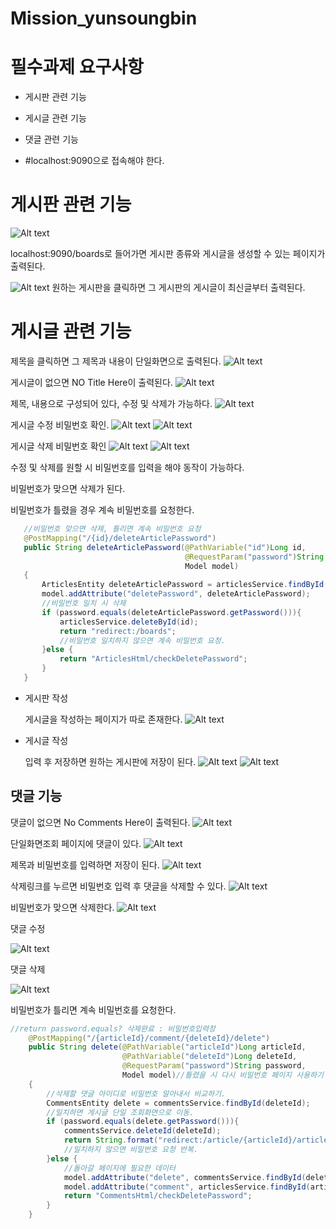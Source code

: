 # Mission_yunsoungbin
# 필수과제 요구사항
- 게시판 관련 기능
- 게시글 관련 기능
- 댓글 관련 기능

- #localhost:9090으로 접속해야 한다.

# 게시판 관련 기능
 ![Alt text](image.png)

localhost:9090/boards로 들어가면 게시판 종류와 게시글을 생성할 수 있는 페이지가 출력된다.

 ![Alt text](image-1.png)
 원하는 게시판을 클릭하면 그 게시판의 게시글이 최신글부터 출력된다.


 # 게시글 관련 기능

 제목을 클릭하면 그 제목과 내용이 단일화면으로 출력된다.
![Alt text](image-2.png)
 
게시글이 없으면 NO Title Here이 출력된다.
![Alt text](image-15.png)

 제목, 내용으로 구성되어 있다, 수정 및 삭제가 가능하다.
![Alt text](image-3.png)

게시글 수정 비밀번호 확인.
 ![Alt text](image-4.png)
 ![Alt text](%EA%B2%8C%EC%8B%9C%ED%8C%90%EC%88%98%EC%A0%95.gif)

 게시글 삭제 비밀번호 확인
 ![Alt text](image-5.png)
 ![Alt text](<게시판 삭제 영상.gif>)

 수정 및 삭제를 원할 시 비밀번호를 입력을 해야 동작이 가능하다.

 비밀번호가 맞으면 삭제가 된다.

 비밀번호가 틀렸을 경우 계속 비밀번호를 요청한다.

 ```java
    //비밀번호 맞으면 삭제, 틀리면 계속 비밀번호 요청
    @PostMapping("/{id}/deleteArticlePassword")
    public String deleteArticlePassword(@PathVariable("id")Long id,
                                        @RequestParam("password")String password,
                                        Model model)
    {
        ArticlesEntity deleteArticlePassword = articlesService.findById(id);
        model.addAttribute("deletePassword", deleteArticlePassword);
        //비밀번호 일치 시 삭제
        if (password.equals(deleteArticlePassword.getPassword())){
            articlesService.deleteById(id);
            return "redirect:/boards";
            //비밀번호 일치하지 않으면 계속 비밀번호 요청.
        }else {
            return "ArticlesHtml/checkDeletePassword";
        }
    }
 ```




- 게시판 작성
    
    게시글을 작성하는 페이지가 따로 존재한다.
    ![Alt text](image-7.png)

- 게시글 작성

     입력 후 저장하면 원하는 게시판에 저장이 된다.
    ![Alt text](image-13.png)
    ![Alt text](image-14.png)



## 댓글 기능
댓글이 없으면 No Comments Here이 출력된다.
![Alt text](image-16.png)

단일화면조회 페이지에 댓글이 있다.
![Alt text](image-9.png)

제목과 비밀번호를 입력하면 저장이 된다.
![Alt text](image-10.png)

삭제링크를 누르면 비밀번호 입력 후 댓글을 삭제할 수 있다.
![Alt text](image-11.png)
 
비밀번호가 맞으면 삭제한다.
![Alt text](image-12.png)

댓글 수정

![Alt text](%EB%8C%93%EA%B8%80%EC%9E%91%EC%84%B1.gif)

댓글 삭제

![Alt text](%EB%8C%93%EA%B8%80%EC%82%AD%EC%A0%9C.gif)

비밀번호가 틀리면 계속 비밀번호를 요청한다.

```java
//return password.equals? 삭제완료 : 비밀번호입력창
    @PostMapping("/{articleId}/comment/{deleteId}/delete")
    public String delete(@PathVariable("articleId")Long articleId,
                         @PathVariable("deleteId")Long deleteId,
                         @RequestParam("password")String password,
                         Model model)//틀렸을 시 다시 비밀번호 페이지 사용하기 위함.
    {
        //삭제할 댓글 아이디로 비밀번호 알아내서 비교하기.
        CommentsEntity delete = commentsService.findById(deleteId);
        //일치하면 게시글 단일 조회화면으로 이동.
        if (password.equals(delete.getPassword())){
            commentsService.deleteId(deleteId);
            return String.format("redirect:/article/{articleId}/article",articleId);
            //일치하지 않으면 비밀번호 요청 반복.
        }else {
            //돌아갈 페이지에 필요한 데이터
            model.addAttribute("delete", commentsService.findById(deleteId));
            model.addAttribute("comment", articlesService.findById(articleId));
            return "CommentsHtml/checkDeletePassword";
        }
    }
```
